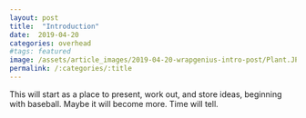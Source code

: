 ```yaml
---
layout: post
title:  "Introduction"
date:  2019-04-20
categories: overhead
#tags: featured
image: /assets/article_images/2019-04-20-wrapgenius-intro-post/Plant.JPG
permalink: /:categories/:title
---
```


This will start as a place to present, work out, and store ideas, beginning with baseball.  Maybe it will become more.  Time will tell.  
